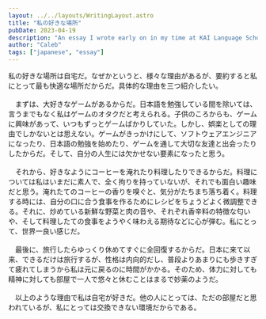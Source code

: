 ```yaml
---
layout: ../../layouts/WritingLayout.astro
title: "私の好きな場所"
pubDate: 2023-04-19
description: "An essay I wrote early on in my time at KAI Language School. It wasn't the first, but it was the first that I wrote that I really enjoyed. It was here that I started to enjoy writing and looked forward to it, although my writing continued to be in a standard essay format until future courses."
author: "Caleb"
tags: ["japanese", "essay"]
---
```


私の好きな場所は自宅だ。なぜかというと、様々な理由があるが、要約すると私にとって最も快適な場所だからだ。具体的な理由を三つ紹介したい。
<br><br>
　まずは、大好きなゲームがあるからだ。日本語を勉強している間を除いては、言うまでもなく私はゲームのオタクだと考えられる。子供のころからも、ゲームに興味があって、いつもずっとゲームばかりしていた。しかし、娯楽としての理由でしかないとは思えない。ゲームがきっかけにして、ソフトウェアエンジニアになったり、日本語の勉強を始めたり、ゲームを通して大切な友達と出会ったりしたからだ。そして、自分の人生には欠かせない要素になったと思う。
<br><br>
　それから、好きなようにコーヒーを淹れたり料理したりできるからだ。料理については私はいまだに素人で、全く拘りを持っていないが、それでも面白い趣味だと思う。淹れたてのコーヒーの香りを嗅ぐと、気分がたちまち落ち着く。料理する時には、自分の口に合う食事を作るためにレシピをちょうどよく微調整できる。それに、炒めている新鮮な野菜と肉の音や、それぞれ香辛料の特徴な匂いや、そして料理したての食事をようやく味わえる期待などに心が弾む。私にとって、世界一良い感じだ。
<br><br>
　最後に、旅行したらゆっくり休めてすぐに全回復するからだ。日本に来て以来、できるだけは旅行するが、性格は内向的だし、普段よりあまりにも歩きすぎて疲れてしまうから私は元に戻るのに時間がかかる。そのため、体力に対しても精神に対しても部屋で一人で悠々と休むことはまるで妙薬のようだ。
<br><br>
　以上のような理由で私は自宅が好きだ。他の人にとっては、ただの部屋だと思われているが、私にとっては交換できない環境だからである。

